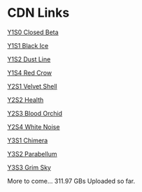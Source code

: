 # CDN Links

<a href="https://cdn.r6downloads.com/Y1S0/Y1S0_Vanilla.zip">Y1S0 Closed Beta</a>

<a href="https://cdn.r6downloads.com/Y1S1/Y1S1_BlackIce.zip">Y1S1 Black Ice</a>

<a href="https://cdn.r6downloads.com/Y1S2/Y1S2_DustLine.zip">Y1S2 Dust Line</a>

<a href="https://cdn.r6downloads.com/Y1S4/Y1S2_RedCrow.zip">Y1S4 Red Crow</a>

<a href="https://cdn.r6downloads.com/Y2S1/Y2S1_VelvetShell.zip">Y2S1 Velvet Shell</a>

<a href="https://cdn.r6downloads.com/Y2S2/Y2S2_Health.zip">Y2S2 Health</a>

<a href="https://cdn.r6downloads.com/Y2S3/Y2S3_BloodOrchid.zip">Y2S3 Blood Orchid</a>

<a href="https://cdn.r6downloads.com/Y2S4/Y2S4_WhiteNoise.zip">Y2S4 White Noise</a>

<a href="https://cdn.r6downloads.com/Y3S1/Y3S1_Chimera.zip">Y3S1 Chimera</a>

<a href="https://cdn.r6downloads.com/Y3S2/Y3S2_ParaBellum.zip">Y3S2 Parabellum</a>

<a href="https://cdn.r6downloads.com/Y3S3/Y3S3_Grimsky.zip">Y3S3 Grim Sky</a>

More to come... 311.97 GBs Uploaded so far.